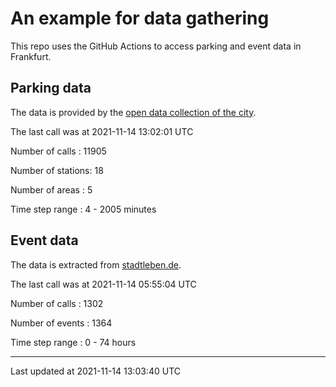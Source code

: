 # An example for data gathering

This repo uses the GitHub Actions to access parking and event data in Frankfurt.

## Parking data
The data is provided by the [open data collection of the city](https://www.offenedaten.frankfurt.de/).

The last call was at 2021-11-14 13:02:01 UTC

Number of calls   : 11905

Number of stations:    18

Number of areas   :     5

Time step range   :     4 -  2005 minutes


## Event data
The data is extracted from [stadtleben.de](https://stadtleben.de/frankfurt/).

The last call was at 2021-11-14 05:55:04 UTC

Number of calls   : 1302

Number of events  : 1364

Time step range   :    0 -   74 hours


----

Last updated at 2021-11-14 13:03:40 UTC
